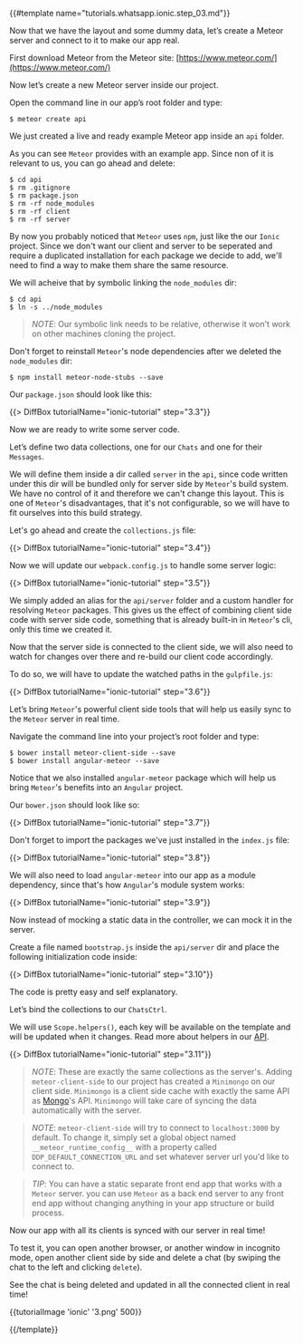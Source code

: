 {{#template name="tutorials.whatsapp.ionic.step_03.md"}}

Now that we have the layout and some dummy data, let’s create a Meteor server and connect to it to make our app real.

First download Meteor from the Meteor site: [https://www.meteor.com/](https://www.meteor.com/)

Now let’s create a new Meteor server inside our project.

Open the command line in our app’s root folder and type:

    $ meteor create api

We just created a live and ready example Meteor app inside an `api` folder.

As you can see `Meteor` provides with an example app. Since non of it is relevant to us, you can go ahead and delete:

    $ cd api
    $ rm .gitignore
    $ rm package.json
    $ rm -rf node_modules
    $ rm -rf client
    $ rm -rf server

By now you probably noticed that `Meteor` uses `npm`, just like the our `Ionic` project. Since we don't want our client and server to be seperated and require a duplicated installation for each package we decide to add, we'll need to find a way to make them share the same resource.

We will acheive that by symbolic linking the `node_modules` dir:

    $ cd api
    $ ln -s ../node_modules

> *NOTE*: Our symbolic link needs to be relative, otherwise it won't work on other machines cloning the project.

Don't forget to reinstall `Meteor`'s node dependencies after we deleted the `node_modules` dir:

    $ npm install meteor-node-stubs --save

Our `package.json` should look like this:

{{> DiffBox tutorialName="ionic-tutorial" step="3.3"}}

Now we are ready to write some server code.

Let’s define two data collections, one for our `Chats` and one for their `Messages`.

We will define them inside a dir called `server` in the `api`, since code written under this dir will be bundled only for server side by `Meteor`'s build system. We have no control of it and therefore we can't change this layout. This is one of `Meteor`'s disadvantages, that it's not configurable, so we will have to fit ourselves into this build strategy.

Let's go ahead and create the `collections.js` file:

{{> DiffBox tutorialName="ionic-tutorial" step="3.4"}}

Now we will update our `webpack.config.js` to handle some server logic:

{{> DiffBox tutorialName="ionic-tutorial" step="3.5"}}

We simply added an alias for the `api/server` folder and a custom handler for resolving `Meteor` packages. This gives us the effect of combining client side code with server side code, something that is already built-in in `Meteor`'s cli, only this time we created it.

Now that the server side is connected to the client side, we will also need to watch for changes over there and re-build our client code accordingly.

To do so, we will have to update the watched paths in the `gulpfile.js`:

{{> DiffBox tutorialName="ionic-tutorial" step="3.6"}}

Let’s bring `Meteor`'s powerful client side tools that will help us easily sync to the `Meteor` server in real time.

Navigate the command line into your project’s root folder and type:

    $ bower install meteor-client-side --save
    $ bower install angular-meteor --save

Notice that we also installed `angular-meteor` package which will help us bring `Meteor`'s benefits into an `Angular` project.

Our `bower.json` should look like so:

{{> DiffBox tutorialName="ionic-tutorial" step="3.7"}}

Don't forget to import the packages we've just installed in the `index.js` file:

{{> DiffBox tutorialName="ionic-tutorial" step="3.8"}}

We will also need to load `angular-meteor` into our app as a module dependency, since that's how `Angular`'s module system works:

{{> DiffBox tutorialName="ionic-tutorial" step="3.9"}}

Now instead of mocking a static data in the controller, we can mock it in the server.

Create a file named `bootstrap.js` inside the `api/server` dir and place the following initialization code inside:

{{> DiffBox tutorialName="ionic-tutorial" step="3.10"}}

The code is pretty easy and self explanatory.

Let’s bind the collections to our `ChatsCtrl`.

We will use `Scope.helpers()`, each key will be available on the template and will be updated when it changes. Read more about helpers in our [API](http://www.angular-meteor.com/api/helpers).

{{> DiffBox tutorialName="ionic-tutorial" step="3.11"}}

> *NOTE*: These are exactly the same collections as the server's. Adding `meteor-client-side` to our project has created a `Minimongo` on our client side. `Minimongo` is a client side cache with exactly the same API as [Mongo](https://www.mongodb.org/)'s API. `Minimongo` will take care of syncing the data automatically with the server.

> *NOTE*: `meteor-client-side` will try to connect to `localhost:3000` by default. To change it, simply set a global object named `__meteor_runtime_config__` with a property called `DDP_DEFAULT_CONNECTION_URL` and set whatever server url you'd like to connect to.

> *TIP*: You can have a static separate front end app that works with a `Meteor` server. you can use `Meteor` as a back end server to any front end app without changing anything in your app structure or build process.

Now our app with all its clients is synced with our server in real time!

To test it, you can open another browser, or another window in incognito mode, open another client side by side and delete a chat (by swiping the chat to the left and clicking `delete`).

See the chat is being deleted and updated in all the connected client in real time!

{{tutorialImage 'ionic' '3.png' 500}}

{{/template}}
